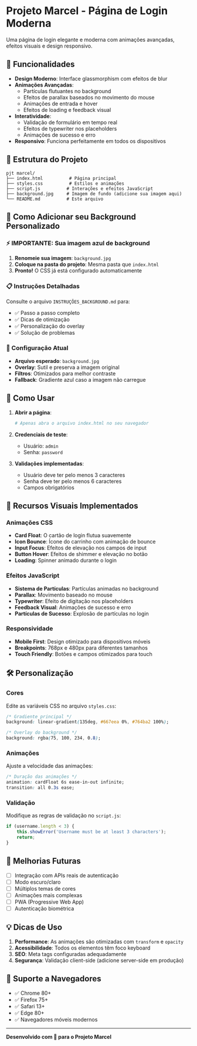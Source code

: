 # Projeto Marcel - Página de Login Moderna

Uma página de login elegante e moderna com animações avançadas, efeitos visuais e design responsivo.

## 🚀 Funcionalidades

- **Design Moderno**: Interface glassmorphism com efeitos de blur
- **Animações Avançadas**: 
  - Partículas flutuantes no background
  - Efeitos de parallax baseados no movimento do mouse
  - Animações de entrada e hover
  - Efeitos de loading e feedback visual
- **Interatividade**: 
  - Validação de formulário em tempo real
  - Efeitos de typewriter nos placeholders
  - Animações de sucesso e erro
- **Responsivo**: Funciona perfeitamente em todos os dispositivos

## 📁 Estrutura do Projeto

```
pjt marcel/
├── index.html          # Página principal
├── styles.css          # Estilos e animações
├── script.js          # Interações e efeitos JavaScript
├── background.jpg     # Imagem de fundo (adicione sua imagem aqui)
└── README.md          # Este arquivo
```

## 🎨 Como Adicionar seu Background Personalizado

### ⚡ IMPORTANTE: Sua imagem azul de background

1. **Renomeie sua imagem**: `background.jpg`
2. **Coloque na pasta do projeto**: Mesma pasta que `index.html`
3. **Pronto!** O CSS já está configurado automaticamente

### 📋 Instruções Detalhadas
Consulte o arquivo `INSTRUÇÕES_BACKGROUND.md` para:
- ✅ Passo a passo completo
- ✅ Dicas de otimização
- ✅ Personalização do overlay
- ✅ Solução de problemas

### 🎯 Configuração Atual
- **Arquivo esperado**: `background.jpg`
- **Overlay**: Sutil e preserva a imagem original
- **Filtros**: Otimizados para melhor contraste
- **Fallback**: Gradiente azul caso a imagem não carregue

## 🔧 Como Usar

1. **Abrir a página**:
   ```bash
   # Apenas abra o arquivo index.html no seu navegador
   ```

2. **Credenciais de teste**:
   - Usuário: `admin`
   - Senha: `password`

3. **Validações implementadas**:
   - Usuário deve ter pelo menos 3 caracteres
   - Senha deve ter pelo menos 6 caracteres
   - Campos obrigatórios

## 🎯 Recursos Visuais Implementados

### Animações CSS
- **Card Float**: O cartão de login flutua suavemente
- **Icon Bounce**: Ícone do carrinho com animação de bounce
- **Input Focus**: Efeitos de elevação nos campos de input
- **Button Hover**: Efeitos de shimmer e elevação no botão
- **Loading**: Spinner animado durante o login

### Efeitos JavaScript
- **Sistema de Partículas**: Partículas animadas no background
- **Parallax**: Movimento baseado no mouse
- **Typewriter**: Efeito de digitação nos placeholders
- **Feedback Visual**: Animações de sucesso e erro
- **Partículas de Sucesso**: Explosão de partículas no login

### Responsividade
- **Mobile First**: Design otimizado para dispositivos móveis
- **Breakpoints**: 768px e 480px para diferentes tamanhos
- **Touch Friendly**: Botões e campos otimizados para touch

## 🛠️ Personalização

### Cores
Edite as variáveis CSS no arquivo `styles.css`:
```css
/* Gradiente principal */
background: linear-gradient(135deg, #667eea 0%, #764ba2 100%);

/* Overlay do background */
background: rgba(75, 100, 234, 0.8);
```

### Animações
Ajuste a velocidade das animações:
```css
/* Duração das animações */
animation: cardFloat 6s ease-in-out infinite;
transition: all 0.3s ease;
```

### Validação
Modifique as regras de validação no `script.js`:
```javascript
if (username.length < 3) {
    this.showError('Username must be at least 3 characters');
    return;
}
```

## 🌟 Melhorias Futuras

- [ ] Integração com APIs reais de autenticação
- [ ] Modo escuro/claro
- [ ] Múltiplos temas de cores
- [ ] Animações mais complexas
- [ ] PWA (Progressive Web App)
- [ ] Autenticação biométrica

## 💡 Dicas de Uso

1. **Performance**: As animações são otimizadas com `transform` e `opacity`
2. **Acessibilidade**: Todos os elementos têm foco keyboard
3. **SEO**: Meta tags configuradas adequadamente
4. **Segurança**: Validação client-side (adicione server-side em produção)

## 📱 Suporte a Navegadores

- ✅ Chrome 80+
- ✅ Firefox 75+
- ✅ Safari 13+
- ✅ Edge 80+
- ✅ Navegadores móveis modernos

---

**Desenvolvido com 💜 para o Projeto Marcel**
